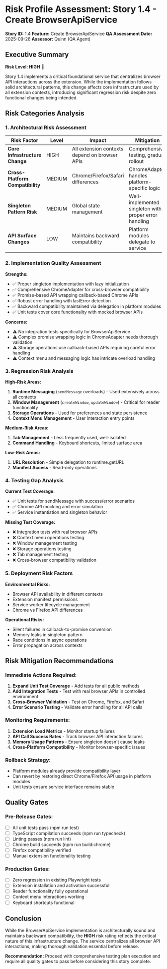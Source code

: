 # Risk Profile Assessment: Story 1.4 - Create BrowserApiService

**Story ID:** 1.4
**Feature:** Create BrowserApiService
**QA Assessment Date:** 2025-09-26
**Assessor:** Quinn (QA Agent)

## Executive Summary

**Risk Level: HIGH** 🔴

Story 1.4 implements a critical foundational service that centralizes browser API interactions across the extension. While the implementation follows solid architectural patterns, this change affects core infrastructure used by all extension contexts, introducing significant regression risk despite zero functional changes being intended.

## Risk Categories Analysis

### 1. Architectural Risk Assessment

| Risk Factor | Level | Impact | Mitigation |
|-------------|-------|--------|-----------|
| **Core Infrastructure Change** | HIGH | All extension contexts depend on browser APIs | Comprehensive testing, gradual rollout |
| **Cross-Platform Compatibility** | MEDIUM | Chrome/Firefox/Safari differences | ChromeAdapter handles platform-specific logic |
| **Singleton Pattern Risk** | MEDIUM | Global state management | Well-implemented singleton with proper error handling |
| **API Surface Changes** | LOW | Maintains backward compatibility | Platform modules delegate to service |

### 2. Implementation Quality Assessment

**Strengths:**
- ✅ Proper singleton implementation with lazy initialization
- ✅ Comprehensive ChromeAdapter for cross-browser compatibility
- ✅ Promise-based API wrapping callback-based Chrome APIs
- ✅ Robust error handling with lastError detection
- ✅ Backward compatibility maintained via delegation in platform modules
- ✅ Unit tests cover core functionality with mocked browser APIs

**Concerns:**
- ⚠️ No integration tests specifically for BrowserApiService
- ⚠️ Complex promise wrapping logic in ChromeAdapter needs thorough validation
- ⚠️ Storage operations use callback-based APIs requiring careful error handling
- ⚠️ Context menu and messaging logic has intricate overload handling

### 3. Regression Risk Analysis

**High-Risk Areas:**
1. **Runtime Messaging** (`sendMessage` overloads) - Used extensively across all contexts
2. **Window Management** (`createWindow`, `updateWindow`) - Critical for reader functionality
3. **Storage Operations** - Used for preferences and state persistence
4. **Context Menu Management** - User interaction entry points

**Medium-Risk Areas:**
1. **Tab Management** - Less frequently used, well-isolated
2. **Command Handling** - Keyboard shortcuts, limited surface area

**Low-Risk Areas:**
1. **URL Resolution** - Simple delegation to runtime.getURL
2. **Manifest Access** - Read-only operations

### 4. Testing Gap Analysis

**Current Test Coverage:**
- ✅ Unit tests for sendMessage with success/error scenarios
- ✅ Chrome API mocking and error simulation
- ✅ Service instantiation and singleton behavior

**Missing Test Coverage:**
- ❌ Integration tests with real browser APIs
- ❌ Context menu operations testing
- ❌ Window management testing
- ❌ Storage operations testing
- ❌ Tab management testing
- ❌ Cross-browser compatibility validation

### 5. Deployment Risk Factors

**Environmental Risks:**
- Browser API availability in different contexts
- Extension manifest permissions
- Service worker lifecycle management
- Chrome vs Firefox API differences

**Operational Risks:**
- Silent failures in callback-to-promise conversion
- Memory leaks in singleton pattern
- Race conditions in async operations
- Error propagation across contexts

## Risk Mitigation Recommendations

### Immediate Actions Required:
1. **Expand Unit Test Coverage** - Add tests for all public methods
2. **Add Integration Tests** - Test with real browser APIs in controlled environment
3. **Cross-Browser Validation** - Test on Chrome, Firefox, and Safari
4. **Error Scenario Testing** - Validate error handling for all API calls

### Monitoring Requirements:
1. **Extension Load Metrics** - Monitor startup failures
2. **API Call Success Rates** - Track browser API interaction failures
3. **Memory Usage Patterns** - Ensure singleton doesn't cause leaks
4. **Cross-Platform Compatibility** - Monitor browser-specific issues

### Rollback Strategy:
- Platform modules already provide compatibility layer
- Can revert by restoring direct Chrome/Firefox API usage in platform modules
- Unit tests ensure service interface remains stable

## Quality Gates

### Pre-Release Gates:
- [ ] All unit tests pass (npm run test)
- [ ] TypeScript compilation succeeds (npm run typecheck)
- [ ] Linting passes (npm run lint)
- [ ] Chrome build succeeds (npm run build:chrome)
- [ ] Firefox compatibility verified
- [ ] Manual extension functionality testing

### Production Gates:
- [ ] Zero regression in existing Playwright tests
- [ ] Extension installation and activation successful
- [ ] Reader functionality fully operational
- [ ] Context menu interactions working
- [ ] Keyboard shortcuts functional

## Conclusion

While the BrowserApiService implementation is architecturally sound and maintains backward compatibility, the **HIGH** risk rating reflects the critical nature of this infrastructure change. The service centralizes all browser API interactions, making thorough validation essential before release.

**Recommendation:** Proceed with comprehensive testing plan execution and require all quality gates to pass before considering this story complete.